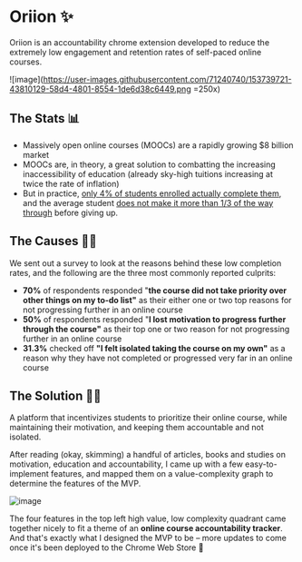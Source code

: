 # Oriion ✨
Oriion is an accountability chrome extension developed to reduce the extremely low engagement and retention rates of self-paced online courses.

![image](https://user-images.githubusercontent.com/71240740/153739721-43810129-58d4-4801-8554-1de6d38c6449.png =250x)

## The Stats 📊
- Massively open online courses (MOOCs) are a rapidly growing $8 billion market 
- MOOCs are, in theory, a great solution to combatting the increasing inaccessibility of education (already sky-high tuitions increasing at twice the rate of inflation)
- But in practice, [only 4% of students enrolled actually complete them](https://www.researchgate.net/publication/330316898_The_MOOC_pivot), and the average student [does not make it more than 1/3 of the way through](https://might-could.com/essays/online-classes-dont-work/#:~:text=Udemy%20reports%20that%20the%20average,never%20even%20start%20the%20course!) before giving up.

## The Causes 👨‍💻
We sent out a survey to look at the reasons behind these low completion rates, and the following are the three most commonly reported culprits:
- **70%** of respondents responded "**the course did not take priority over other things on my to-do list"** as their either one or two top reasons for not progressing further in an online course
- **50%** of respondents responded "**I lost motivation to progress further through the course"** as their top one or two reason for not progressing further in an online course
- **31.3%** checked off **"I felt isolated taking the course on my own"** as a reason why they have not completed or progressed very far in an online course

## The Solution 👩‍🚀
A platform that incentivizes students to prioritize their online course, while maintaining their motivation, and keeping them accountable and not isolated.

After reading (okay, skimming) a handful of articles, books and studies on motivation, education and accountability, I came up with a few easy-to-implement features, and mapped them on a value-complexity graph to determine the features of the MVP.

![image](https://user-images.githubusercontent.com/71240740/153739576-401c82a2-b18b-4017-b380-8e29670ac97a.png)

The four features in the top left high value, low complexity quadrant came together nicely to fit a theme of an **online course accountability tracker**. And that's exactly what I designed the MVP to be – more updates to come once it's been deployed to the Chrome Web Store 🚀
